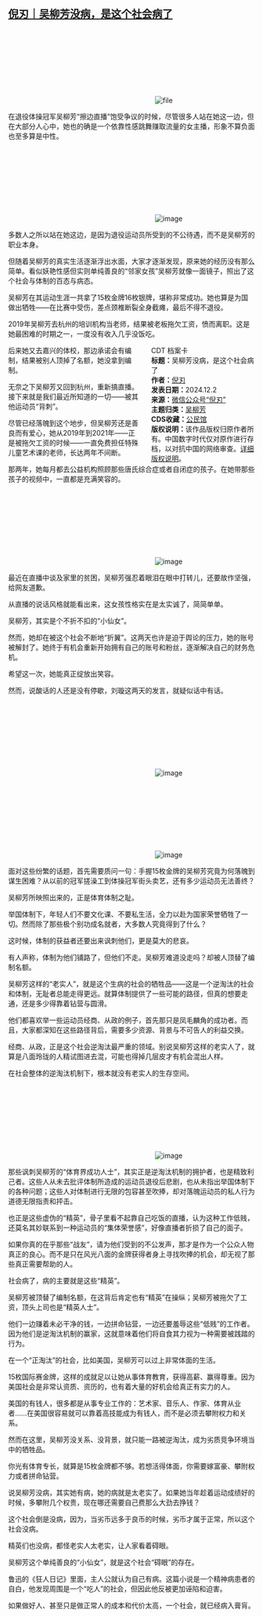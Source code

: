 <!--1733128546000-->
[倪刃｜吴柳芳没病，是这个社会病了](https://chinadigitaltimes.net/chinese/713619.html)
------

<p><img decoding="async" src="data:image/svg+xml,%3Csvg%20xmlns='http://www.w3.org/2000/svg'%20viewBox='0%200%200%200'%3E%3C/svg%3E" alt="file" data-lazy-src="https://chinadigitaltimes.net/chinese/files/2024/12/image-1733128398505.png"><noscript><img decoding="async" src="https://chinadigitaltimes.net/chinese/files/2024/12/image-1733128398505.png" alt="file"></noscript></p><p>在退役体操冠军吴柳芳“擦边直播”饱受争议的时候，尽管很多人站在她这一边，但在大部分人心中，她也的确是一个依靠性感跳舞赚取流量的女主播，形象不算负面也至多算是中性。</p><p><img decoding="async" src="data:image/svg+xml,%3Csvg%20xmlns='http://www.w3.org/2000/svg'%20viewBox='0%200%200%200'%3E%3C/svg%3E" alt="image" data-lazy-src="https://chinadigitaltimes.net/chinese/files/2024/12/post-713619-674d7162cc6c3.png"><noscript><img decoding="async" src="https://chinadigitaltimes.net/chinese/files/2024/12/post-713619-674d7162cc6c3.png" alt="image"></noscript></p><p>多数人之所以站在她这边，是因为退役运动员所受到的不公待遇，而不是吴柳芳的职业本身。</p><p>但随着吴柳芳的真实生活逐渐浮出水面，大家才逐渐发现，原来她的经历没有那么简单。看似妖艳性感但实则单纯善良的“邻家女孩”吴柳芳就像一面镜子，照出了这个社会与体制的百态与病态。</p><p>吴柳芳在其运动生涯一共拿了15枚金牌16枚银牌，堪称非常成功。她也算是为国做出牺牲——在比赛中受伤，差点颈椎断裂全身截瘫，最后不得不退役。</p><p>2019年吴柳芳去杭州的培训机构当老师，结果被老板拖欠工资，愤而离职。这是她最困难的时期之一，一度没有收入几乎没饭吃。</p><div style="width:42%;float:right;padding-left:20px;"><div class="su-spoiler su-spoiler-style-fancy su-spoiler-icon-chevron-circle" data-scroll-offset="0" data-anchor-in-url="no"><div class="su-spoiler-title" tabindex="0" role="button"><span class="su-spoiler-icon"></span>CDT 档案卡</div><div class="su-spoiler-content su-u-clearfix su-u-trim"><strong>标题：</strong>吴柳芳没病，是这个社会病了<br><strong>作者：</strong><a href="https://chinadigitaltimes.net/space/倪刃" target="_blank">倪刃</a><br><strong>发表日期：</strong>2024.12.2<br><strong>来源：</strong><a href="https://archive.ph/?url=https://mp.weixin.qq.com/s/sAvHdt1CRyJ44SAd8VjmGg" target="_blank">微信公众号“倪刃”</a><br><strong>主题归类：</strong><a href="https://chinadigitaltimes.net/space/吴柳芳" target="_blank">吴柳芳</a><br><strong>CDS收藏：</strong><a href="https://chinadigitaltimes.net/space/%E5%85%AC%E6%B0%91%E9%A6%86" target="_blank" rel="noopener">公民馆</a><br><strong>版权说明：</strong>该作品版权归原作者所有。中国数字时代仅对原作进行存档，以对抗中国的网络审查。<a href="https://chinadigitaltimes.net/chinese/copyright">详细版权说明</a>。</div></div></div><p>后来她又去嘉兴的体校，那边承诺会有编制，结果被别人顶掉了名额，她没拿到编制。</p><p>无奈之下吴柳芳又回到杭州，重新搞直播。接下来就是我们最近所知道的一切——被其他运动员“背刺”。</p><p>尽管已经落魄到这个地步，但吴柳芳还是善良而有爱心，她从2019年到2021年——正是被拖欠工资的时候——一直免费担任特殊儿童艺术课的老师，长达两年不间断。</p><p>那两年，她每月都去公益机构照顾那些唐氏综合症或者自闭症的孩子。在她带那些孩子的视频中，一直都是充满笑容的。</p><p><img decoding="async" src="data:image/svg+xml,%3Csvg%20xmlns='http://www.w3.org/2000/svg'%20viewBox='0%200%200%200'%3E%3C/svg%3E" alt="image" data-lazy-src="https://chinadigitaltimes.net/chinese/files/2024/12/post-713619-674d7162dfe9d.png"><noscript><img decoding="async" src="https://chinadigitaltimes.net/chinese/files/2024/12/post-713619-674d7162dfe9d.png" alt="image"></noscript></p><p>最近在直播中谈及家里的贫困，吴柳芳强忍着眼泪在眼中打转儿，还要故作坚强，给网友道歉。</p><p>从直播的说话风格就能看出来，这女孩性格实在是太实诚了，简简单单。</p><p>吴柳芳，其实是个不折不扣的“小仙女”。</p><p>然而，她却在被这个社会不断地“折翼”。这两天也许是迫于舆论的压力，她的账号被解封了。她终于有机会重新开始拥有自己的账号和粉丝，逐渐解决自己的财务危机。</p><p>希望这一次，她能真正绽放出笑容。</p><p>然而，说酸话的人还是没有停歇，刘璇这两天的发言，就疑似话中有话。</p><p><img decoding="async" src="data:image/svg+xml,%3Csvg%20xmlns='http://www.w3.org/2000/svg'%20viewBox='0%200%200%200'%3E%3C/svg%3E" alt="image" data-lazy-src="https://chinadigitaltimes.net/chinese/files/2024/12/post-713619-674d7162ede70.png"><noscript><img decoding="async" src="https://chinadigitaltimes.net/chinese/files/2024/12/post-713619-674d7162ede70.png" alt="image"></noscript></p><p><img decoding="async" src="data:image/svg+xml,%3Csvg%20xmlns='http://www.w3.org/2000/svg'%20viewBox='0%200%200%200'%3E%3C/svg%3E" alt="image" data-lazy-src="https://chinadigitaltimes.net/chinese/files/2024/12/post-713619-674d71630908a.png"><noscript><img decoding="async" src="https://chinadigitaltimes.net/chinese/files/2024/12/post-713619-674d71630908a.png" alt="image"></noscript></p><p>面对这些纷繁的话题，首先需要质问一句：手握15枚金牌的吴柳芳究竟为何落魄到谋生困难？从以前的冠军搓澡工到体操冠军街头卖艺，还有多少运动员无法善终？</p><p>吴柳芳所映照出来的，正是体育体制之耻。</p><p>举国体制下，年轻人们不要文化课、不要私生活，全力以赴为国家荣誉牺牲了一切。然而除了那些极个别功成名就者，大多数人究竟得到了什么？</p><p>这时候，体制的获益者还要出来讽刺他们，更是莫大的悲哀。</p><p>有人声称，体制为他们铺路了，但他们不走。吴柳芳难道没走吗？却被人顶替了编制名额。</p><p>吴柳芳这样的“老实人”，就是这个生病的社会的牺牲品——这是一个逆淘汰的社会和体制，无耻者总能走得更远。就算体制提供了一些可能的路径，但真的想要走通，还是多少得靠着钻营与圆滑。</p><p>他们都喜欢举一些运动员经商、从政的例子，首先那只是凤毛麟角的成功者。而且，大家都深知在这些路径背后，需要多少资源、背景与不可告人的利益交换。</p><p>经商、从政，正是这个社会逆淘汰最严重的领域。别说吴柳芳这样的老实人了，就算是八面玲珑的人精试图进去混，可能也得掉几层皮才有机会混出人样。</p><p>在社会整体的逆淘汰机制下，根本就没有老实人的生存空间。</p><p><img decoding="async" src="data:image/svg+xml,%3Csvg%20xmlns='http://www.w3.org/2000/svg'%20viewBox='0%200%200%200'%3E%3C/svg%3E" alt="image" data-lazy-src="https://chinadigitaltimes.net/chinese/files/2024/12/post-713619-674d716319ca9.png"><noscript><img decoding="async" src="https://chinadigitaltimes.net/chinese/files/2024/12/post-713619-674d716319ca9.png" alt="image"></noscript></p><p>那些讽刺吴柳芳的“体育界成功人士”，其实正是逆淘汰机制的拥护者，也是精致利己者。这些人从未去批评体制所造成的运动员退役后悲剧，也从未指出举国体制下的各种问题；这些人对体制进行无限的包容甚至吹捧，却对落魄运动员的私人行为道德无限指责和抨击。</p><p>也正是这些虚伪的“精英”，骨子里看不起靠自己吃饭的直播，认为这种工作低贱，还莫名其妙联系到一种运动员的“集体荣誉感”，好像直播者折损了自己的面子。</p><p>如果你真的在乎那些“战友”，请为他们受到的不公发声，那才是作为一个公众人物真正的良心。而不是只在风光八面的金牌获得者身上寻找吹捧的机会，却无视了那些真正需要帮助的人。</p><p>社会病了，病的主要就是这些“精英”。</p><p>吴柳芳被顶替了编制名额，在这背后肯定也有“精英”在操纵；吴柳芳被拖欠了工资，顶头上司也是“精英人士”。</p><p>他们一边赚着未必干净的钱，一边拼命钻营，一边还要羞辱这些“低贱”的工作者。因为他们是逆淘汰机制的赢家，这就意味着他们将自食其力视为一种需要被践踏的行为。</p><p>在一个“正淘汰”的社会，比如美国，吴柳芳可以过上非常体面的生活。</p><p>15枚国际赛金牌，这样的成就足以让她从事体育教育，获得高薪、赢得尊重。因为美国社会是非常认资质、资历的，也有着大量的好机会给真正有实力的人。</p><p>美国的有钱人，很多都是从事专业工作的：艺术家、音乐人、作家、体育从业者……在美国很容易就可以靠着高技能成为有钱人，而不是必须去攀附权力和关系。</p><p>然而在这里，吴柳芳没关系、没背景，就只能一路被逆淘汰，成为劣质竞争环境当中的牺牲品。</p><p>你光有体育专长，就算是15枚金牌都不够。若想活得体面，你需要嫁富豪、攀附权力或者拼命钻营。</p><p>说吴柳芳没病，其实她有病，她的病就是太老实了。如果她当年趁着运动成绩好的时候，多攀附几个权贵，现在哪还需要自己费那么大劲去挣钱？</p><p>这个社会倒是没病，因为，当劣币远多于良币的时候，劣币才属于正常，所以这个社会没病。</p><p>精英们也没病，都怪老实人太老实，让人家看着碍眼。</p><p>吴柳芳这个单纯善良的“小仙女”，就是这个社会“碍眼”的存在。</p><p>鲁迅的《狂人日记》里面，主人公就认为自己有病。这篇小说是一个精神病患者的自白，他发现周围是一个“吃人”的社会，但因此他反被更加诬陷和迫害。</p><p>如果做好人、甚至只是做正常人的成本和代价太高，一个社会，就已经病入膏肓。</p><div class="addtoany_share_save_container addtoany_content addtoany_content_bottom"><div class="a2a_kit a2a_kit_size_32 addtoany_list" data-a2a-url="https://chinadigitaltimes.net/chinese/713619.html" data-a2a-title="倪刃｜吴柳芳没病，是这个社会病了"><a class="a2a_button_facebook" href="https://www.addtoany.com/add_to/facebook?linkurl=https%3A%2F%2Fchinadigitaltimes.net%2Fchinese%2F713619.html&amp;linkname=%E5%80%AA%E5%88%83%EF%BD%9C%E5%90%B4%E6%9F%B3%E8%8A%B3%E6%B2%A1%E7%97%85%EF%BC%8C%E6%98%AF%E8%BF%99%E4%B8%AA%E7%A4%BE%E4%BC%9A%E7%97%85%E4%BA%86" title="Facebook" rel="nofollow noopener" target="_blank"></a><a class="a2a_button_twitter" href="https://www.addtoany.com/add_to/twitter?linkurl=https%3A%2F%2Fchinadigitaltimes.net%2Fchinese%2F713619.html&amp;linkname=%E5%80%AA%E5%88%83%EF%BD%9C%E5%90%B4%E6%9F%B3%E8%8A%B3%E6%B2%A1%E7%97%85%EF%BC%8C%E6%98%AF%E8%BF%99%E4%B8%AA%E7%A4%BE%E4%BC%9A%E7%97%85%E4%BA%86" title="Twitter" rel="nofollow noopener" target="_blank"></a><a class="a2a_button_telegram" href="https://www.addtoany.com/add_to/telegram?linkurl=https%3A%2F%2Fchinadigitaltimes.net%2Fchinese%2F713619.html&amp;linkname=%E5%80%AA%E5%88%83%EF%BD%9C%E5%90%B4%E6%9F%B3%E8%8A%B3%E6%B2%A1%E7%97%85%EF%BC%8C%E6%98%AF%E8%BF%99%E4%B8%AA%E7%A4%BE%E4%BC%9A%E7%97%85%E4%BA%86" title="Telegram" rel="nofollow noopener" target="_blank"></a><a class="a2a_button_reddit" href="https://www.addtoany.com/add_to/reddit?linkurl=https%3A%2F%2Fchinadigitaltimes.net%2Fchinese%2F713619.html&amp;linkname=%E5%80%AA%E5%88%83%EF%BD%9C%E5%90%B4%E6%9F%B3%E8%8A%B3%E6%B2%A1%E7%97%85%EF%BC%8C%E6%98%AF%E8%BF%99%E4%B8%AA%E7%A4%BE%E4%BC%9A%E7%97%85%E4%BA%86" title="Reddit" rel="nofollow noopener" target="_blank"></a><a class="a2a_button_whatsapp" href="https://www.addtoany.com/add_to/whatsapp?linkurl=https%3A%2F%2Fchinadigitaltimes.net%2Fchinese%2F713619.html&amp;linkname=%E5%80%AA%E5%88%83%EF%BD%9C%E5%90%B4%E6%9F%B3%E8%8A%B3%E6%B2%A1%E7%97%85%EF%BC%8C%E6%98%AF%E8%BF%99%E4%B8%AA%E7%A4%BE%E4%BC%9A%E7%97%85%E4%BA%86" title="WhatsApp" rel="nofollow noopener" target="_blank"></a><a class="a2a_button_email" href="https://www.addtoany.com/add_to/email?linkurl=https%3A%2F%2Fchinadigitaltimes.net%2Fchinese%2F713619.html&amp;linkname=%E5%80%AA%E5%88%83%EF%BD%9C%E5%90%B4%E6%9F%B3%E8%8A%B3%E6%B2%A1%E7%97%85%EF%BC%8C%E6%98%AF%E8%BF%99%E4%B8%AA%E7%A4%BE%E4%BC%9A%E7%97%85%E4%BA%86" title="Email" rel="nofollow noopener" target="_blank"></a><a class="a2a_button_copy_link" href="https://www.addtoany.com/add_to/copy_link?linkurl=https%3A%2F%2Fchinadigitaltimes.net%2Fchinese%2F713619.html&amp;linkname=%E5%80%AA%E5%88%83%EF%BD%9C%E5%90%B4%E6%9F%B3%E8%8A%B3%E6%B2%A1%E7%97%85%EF%BC%8C%E6%98%AF%E8%BF%99%E4%B8%AA%E7%A4%BE%E4%BC%9A%E7%97%85%E4%BA%86" title="Copy Link" rel="nofollow noopener" target="_blank"></a><a class="a2a_dd addtoany_share_save addtoany_share" href="https://www.addtoany.com/share"></a></div></div>
